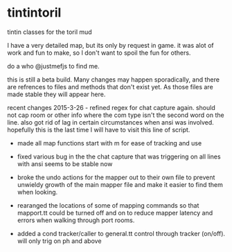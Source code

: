 # tintintoril
tintin classes for the toril mud

I have a very detailed map, but its only by request in game.
it was alot of work and fun to make, so I don't want to spoil the fun for others.

do a who @justmefjs to find me.

this is still a beta build.  Many changes may happen sporadically,
and there are refrences to files and methods that don't exist yet.
As those files are made stable they will appear here.

recent changes
2015-3-26 - 	refined regex for chat capture again.  should not cap room or other info
					where the com type isn't the second word on the line.  also got rid of lag
					in certain circumstances when ansi was involved.  hopefully this is the
					last time I will have to visit this line of script.

-	made all map functions start with m<command> for ease of tracking and use

-	fixed various bug in the the chat capture that was triggering on all lines with ansi
	seems to be stable now
	
-	broke the undo actions for the mapper out to their own file to prevent unwieldy growth
	of the main mapper file and make it easier to find them when looking.

-	rearanged the locations of some of mapping commands so that mapport.tt could be turned
	off and on to reduce mapper latency and errors when walking through port rooms.

-	added a cond tracker/caller to general.tt control through tracker (on/off).
	will only trig on ph and above